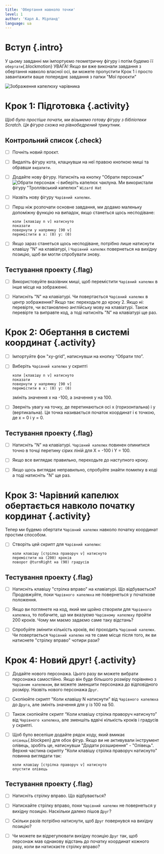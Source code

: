 ```yaml
---
title: 'Обертання навколо точки'
level: 1
author: 'Карл А. Мірланд'
language: ua
---
```



# Вступ {.intro}

У цьому завданні ми імпортуємо геометричну фігуру і потім будемо її
`обертати`{.blockmotion} УВАГА! Якщо ви вже виконали завдання з обертання навколо
власної осі, ви можете пропустити Крок 1 і просто завантажити ваше
попереднє завдання з папки "Мої проєкти"

![Зображення капелюху чарівника](../rotasjon/Geometri.png)


# Крок 1: Підготовка {.activity}

*Щоб було простіше почати, ми візьмемо готову фігуру з бібліотеки
Scratch. Ця фігура схожа на рівнобедрений трикутник.*

## Контрольний список {.check}

- [ ] Почніть новий проєкт.

- [ ] Видаліть фігуру кота, клацнувши на неї правою кнопкою миші та обравши `видалити`.

- [ ] Додайте нову фігуру. Натисніть на кнопку "Обрати персонаж” ![Обрати персонаж](../bilder/hent-fra-bibliotek.png) -і виберіть капелюх чаклуна. Ми використали фігуру "Троллівський капелюх" `Wizard Hat`

- [ ] Назвіть нову фігуру `Чарівний капелюх`.

- [ ] Перш ніж розпочати основне завдання, ми додамо маленьку
допоміжну функцію на випадок, якщо станеться щось несподіване:


  ```blocks
  коли [клавішу n v] натиснуто
  показати
  повернути у напрямку [90 v]
  перемістити в x: (0) y: (0)
  ```

- [ ] Якщо зараз станеться щось несподіване, потрібно лише
натиснути клавішу "N" на клавіатурі, і  `Чарівний капелюх`
повернеться на вихідну позицію, щоб ви могли спробувати
знову.

## Тестування проекту {.flag}

- [ ] Використовуйте вказівник миші, щоб перемістити `Чарівний капелюх` в інше місце на зображенні.

- [ ] Натисніть "N" на клавіатурі. Чи повертається `Чарівний капелюх`
в центр зображення? Якщо так: переходьте до кроку 2. Якщо
ні: перевірте, чи встановлено англійську мову на клавіатурі.
Також перевірте та виправте код, а тоді натисніть "N" на
клавіатурі ще раз.


# Крок 2: Обертання в системі координат {.activity}

- [ ] Імпортуйте фон "xy-grid", натиснувши на кнопку “Обрати тло”.

- [ ] Виберіть `Чарівний капелюх` у скрипті

  ```blocks
  коли [клавішу n v] натиснуто
  показати
  повернути у напрямку [90 v]
  перемістити в x: (0) y: (0)
  ```

  змініть значення x на -100, а значення y на 100.

- [ ] Зверніть увагу на точку, де перетинаються осі x (горизонтальна)
і y (вертикальна). Ця точка називається початок координат і є
точкою, де x = 0 і y = 0.

## Тестування проекту {.flag}

- [ ] Натисніть "N" на клавіатурі. `Чарівний капелюх` повинен
опинитися точно в точці перетину сірих ліній для X = -100 і Y = 100.

- [ ] Якщо все виглядає правильно, переходьте до наступного кроку.

- [ ] Якщо щось виглядає неправильно, спробуйте знайти помилку
в коді а тоді натисніть "N" ще раз.


# Крок 3: Чарівний капелюх обертається навколо початку кординат {.activity}

Тепер ми будемо обертати `Чарівний капелюх` навколо початку координат простим способом.

- [ ] Створіть цей скрипт для `Чарівний капелюх`:

  ```blocks
  коли клавішу [стрілка праворуч v] натиснуто
  перемістити на (200) кроків
  поворот @turnRight на (90) градусів
  ```

## Тестування проекту {.flag}

- [ ] Натисніть клавішу "стрілка вправо" на клавіатурі. Що відбувається? Продовжуйте, поки `Чарівного капелюха` не
повернеться у початкове положення.
- [ ] Якщо ви поглянете на код, який ми щойно створили для `Чарівного капелюха`, то побачите, що ми вказуємо
      `Чарівному капелюху` пройти 200 кроків. Чому ми маємо задаємо саме таку відстань?

- [ ] Спробуйте змінити кількість кроків, які проходить `Чарівний
капелюх`. Чи повертається `Чарівний капелюх` на те саме місце
після того, як ви натиснете "стрілку вправо" чотири рази?

# Крок 4: Новий друг! {.activity}

- [ ] Додайте нового персонажа. Цього разу ви можете вибрати
персонажа самостійно. Якщо він буде більшого розміру
порівняно з `Чарівним капелюхом`, ви можете зменшити
персонажа до відповідного розміру. Назвіть нового персонажа
`Друг`.

- [ ] Скопіюйте скрипт "Коли клавішу N натиснути" від `Чарівного
капелюха` до `Друга`, але змініть значення для y із 100 на 50.

- [ ] Також скопіюйте скрипт “Коли клавішу стрілка праворуч
натиснуто” від `Чарівного капелюха`, але зменшіть вдвічі кількість
кроків і градусів у скрипті.

- [ ] Щоб було веселіше додайте рядок коду, який вмикає
      `олівець`{.blockpen} для обох фігур. Якщо ви не активували інструмент олівець,
      зробіть це, натиснувши "Додати розширення" - "Олівець".
      Верхня частина скрипту "Коли клавішу стрілка праворуч
      натиснуто" повинна виглядати так:

  ```blocks
  коли клавішу [стрілка праворуч v] натиснуто
  опустити олівець
  ```

## Тестування проекту {.flag}

- [ ] Натисніть стрілку вправо. Що відбувається?

- [ ] Натискайте стрілку вправо, поки `Чарівний капелюх` не
повернеться у вихідну позицію. Наскільки далеко пішов `Друг`?

- [ ] Скільки разів потрібно натиснути, щоб `Друг` повернувся на вихідну позицію?

- [ ] Чи можете ви відрегулювати вихідну позицію  `Друг` так, щоб
персонаж мав однакову відстань до початку координат кожного
разу, коли ви натискаєте стрілку вправо?